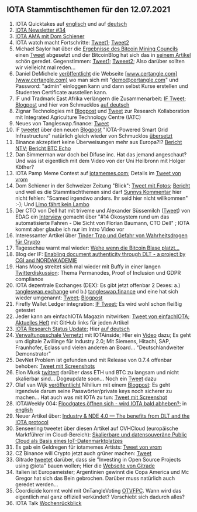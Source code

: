 ## IOTA Stammtischthemen für den 12.07.2021

1. IOTA Quicktakes auf [englisch](https://www.youtube.com/watch?v=gEbpcGpcRWI) und auf [deutsch](https://www.youtube.com/watch?v=wkHujcBFoDY)
2. [IOTA Newsletter #34](https://blog.iota.org/newsletter-34-orchestra-consortium-fetch-ai-iota-2-0-native-digital-assets-and-more/)
3. [IOTA AMA mit Dom Schiener](https://www.youtube.com/watch?v=wfS0WXqWShk)
4. IOTA watch macht Fortschritte: [Tweet1](https://twitter.com/SiliconDroid/status/1411515904530292739?s=20); [Tweet2](https://twitter.com/SiliconDroid/status/1412217841189900293?s=20)
5. Michael Saylor hat über die [Ergebnisse des Bitcoin Mining Councils](https://www.hope.com/content/dam/hope-assets/collateral/BMC-Q2-2021-materials.pdf) einen [Tweet](https://twitter.com/michael_saylor/status/1410698061224058888?s=20) abgesetzt und der BitcoinBlog hat sich das in [seinem Artikel](https://bitcoinblog.de/2021/07/06/bitcoin-mining-verbraucht-nur-01-prozent-der-globalen-energie-und-ist-zudem-ueberdurchschnittlich-sauber/) schön geredet. Gegenstimmen: [Tweet1](https://twitter.com/lawmaster/status/1410708201478164481); [Tweeet2](https://twitter.com/Vrom14286662/status/1412344725043093505?s=20); Also darüber sollten wir vielleicht mal reden...
6. Daniel DeMichele [veröffentlicht](https://twitter.com/carpclash/status/1412382297890906112?s=20) die Webseite [www.certangle.com](www.certangle.com) wo man sich mit "demo@certangle.com" und Password: "admin" einloggen kann und dann selbst Kurse erstellen und Studenten Certificate ausstellen kann.
7. IF und Tradmark East Afrika verlängern die Zusammenarbeit: [IF Tweet](https://twitter.com/iota/status/1412426662776614929?s=20); [Blogpost](https://blog.iota.org/trademark-east-africa-and-iota-paperless-trade-with-the-tangle-aims-to-become-a-standard-in-2022/) und hier von Schmucklos [auf deutsch](https://iota-einsteiger-guide.de/Trademark-East-Africa-IOTA-papierloser-handel-wird-standard.html)
8. Zignar Technologies mit [Blogpost](https://blog.zignar.tech/research-collaboration-agreement-196051f3c3e6) und [Tweet](https://twitter.com/zignartech/status/1412494695826038784?s=20) zur Research Kollaboration mit Integrated Agriculture Technology Centre (IATC) 
9. Neues von Tangleswap.finance: [Tweet](https://twitter.com/TangleSwapDeFi/status/1412499282654121987?s=19)
10. IF [tweetet](https://twitter.com/iota/status/1412501705871216641?s=20) über den neuen [Blogpost](https://blog.iota.org/iota-powered-smart-grid-infrastructure/) "IOTA-Powered Smart Grid Infrastructure" natürlich gleich wieder von Schmucklos [übersetzt](https://iota-einsteiger-guide.de/smart-grid-infrastruktur.html)
11. Binance akzeptiert keine Überweisungen mehr aus Europa?!? [Bericht NTV](https://www.n-tv.de/wirtschaft/der_boersen_tag/Kryptoboerse-Binance-geht-s-an-den-Kragen-SEPA-Zahlungen-ausgesetzt-article22666480.html); [Bericht BTC Echo](https://www.btc-echo.de/news/schock-bei-binance-bitcoin-boerse-nimmt-keine-euro-einlagen-mehr-an-121937/)
12. Dan Simmerman war doch bei Difuse inc. Hat das jemand angeschaut? Und was ist eigentlich mit dem Video von der Uni Heilbronn mit Holger Köther? 
13. IOTA Pamp Meme Contest auf [iotamemes.com](https://iotamemes.com); Details im [Tweet von vrom](https://twitter.com/Vrom14286662/status/1412729256547962884?s=20)
14. Dom Schiener in der Schweizer Zeitung "Blick": [Tweet mit Fotos](https://twitter.com/Vrom14286662/status/1412998451311353858?s=20); [Bericht](https://www.blick.ch/wirtschaft/dominik-schiener-25-bringt-die-oeko-kryptowaehrung-iota-in-die-schweiz-er-hat-millionen-aber-kein-autobillett-id16660024.html) und weil es die Stammtischthemen sind darf [Sunnys Kommentar](https://twitter.com/sunnydecree/status/1413033630696448002?s=20) hier nicht fehlen: "Scamed irgendwo anders. Ihr seid hier nicht willkommen" :-); Und [Limo fährt kein Lambo](https://twitter.com/42_paradox/status/1413167003943247880?s=20)
15. Der CTO von Dell hat mit triveme und Alexander Süssemilch ([Tweet](https://twitter.com/asuessemilch/status/1412818708301418496?s=20)) von EDAG ein [Interview](https://www.youtube.com/watch?v=jDVC79hteiY)  gemacht über "#14 Ökosystem rund um das automatisierte Fahren - Die Sicht von Florian Baumann, CTO Dell" ; IOTA kommt aber glaube ich nur im Intro Video vor
16. Interessanter Artikel über [Tinder Trap und Gefahr von Wahrheitsdrogen für Crypto](https://blog.keys.casa/casa-client-case-study-the-tinder-trap/)
17. Tagesschau warnt mal wieder: [Wehe wenn die Bitcoin Blase platzt...](https://www.tagesschau.de/wirtschaft/finanzen/bitcoin-ether-krypto-waehrung-blase-crash-101.html)
18. Blog der IF: [Enabling document authenticity through DLT - a project by CGI and NORDAKADEMIE](https://blog.iota.org/enabling-document-authenticity-through-dlt-a-project-by-cgi-and-nordakademie/amp/?__twitter_impression=true)
19. Hans Moog streitet sich mal wieder mit Buffy in einer langen [Twitterdiskussion](https://twitter.com/hus_qy/status/1412834983425814536?s=20): Thema Permanodes, Proof of Inclusion und GDPR compliance
20. IOTA dezentrale Exchanges (DEX): Es gibt jetzt offenbar 2 Dexes: a.) [tangleswap.exchange](https://tangleswap.exchange/#/) und b.) [tangleswap.finance](https://tangleswap.finance/) und eine hat sich wieder umgenannt: [Tweet](https://twitter.com/TangleSeaDeFi/status/1414285710320881668?s=20); [Blogpost](https://t.co/t2P8MlI837?amp=1)
21. Firefly Wallet Ledger integration: [IF Tweet](https://twitter.com/iota/status/1413133475578671109?s=20); Es wird wohl schon fleißig getestet
22. Jeder kann am einfachIOTA Magazin mitwirken: [Tweet von einfachIOTA](https://twitter.com/einfachIOTA/status/1413133576988553217?s=20); [Aktuelles Heft](https://iota-magazines.github.io/eiMag-4/magazines/de/introduction.html) mit GitHub links für jeden Artikel
23. [IOTA Research Status Update](https://blog.iota.org/iota-research-status-update-july-2021/); Hier [auf deutsch](https://iota-kurs.de/iota-forschungsstatus-update-juli-2021/)
24. [Verwaltungsschale Vernetzt](https://vwsvernetzt.de/) mit IOTAinside; HIer ein [Video](https://www.youtube.com/watch?v=rwcsa8489RY&t=1s) dazu; Es geht um digitale Zwillinge für Industry 2.0; Mit Siemens, Hitachi, SAP, Fraunhofer, Eclass und vielen anderen an Board... "Deutschlandweiter Demonstrator"
25. DevNet Problem ist gefunden und mit Release von 0.7.4 offenbar behoben: [Tweet mit Screenshots](https://twitter.com/Vrom14286662/status/1413126710409629699?s=20)
26. Elon Musk [twittert](https://twitter.com/elonmusk/status/1413396249546563586?s=20) darüber dass ETH und BTC zu langsam und nicht skalierbar sind... Dogeupdate soon... Noch ein [Tweet](https://twitter.com/elonmusk/status/1413648245763477507?s=20) dazu
27. Olaf van Wijk [veröffentlicht](https://twitter.com/ovanwijk/status/1413216971127066626?s=20) Nihilium mit einem [Blogpost](https://medium.com/coinmonks/introducing-nihilium-752227497a45): Es geht irgendwie darum seine Passwörter/private keys noch sicherer zu machen... Hat auch was mit IOTA zu tun: [Tweet mit Screenshot](https://twitter.com/Vrom14286662/status/1413481543687880704?s=20)
28. IOTAWeekly 004: [Floodgates öffnen sich - wird IOTA bald abheben?](https://www.youtube.com/watch?v=i66BM4T-GgU); in [english](https://www.youtube.com/watch?v=HFDSRSivqmo)
29. Neuer Artikel über: [Industry & NDE 4.0 — The benefits from DLT and the IOTA protocol](https://chrissgq.medium.com/industry-nde-4-0-the-benefits-from-dlt-and-the-iota-protocol-6889b897ec0a)
30. Senseering tweetet über diesen Artikel auf OVHCloud (europäische Marktführer im Cloud-Bereich): [Skalierbare und datensouveräne Public Cloud als Basis eines IoT-Datenmarktplatzes](https://www.ovhcloud.com/de/case-studies/senseering/)
31. Es gab ein Geldregen für iotamemes Artists: [Tweet von vrom](https://twitter.com/Vrom14286662/status/1414473803707596801?s=20)
32. CZ Binance will Crypto jetzt auch grüner machen: [Tweet](https://twitter.com/cz_binance/status/1414399000258617345?s=20)
33. Gitrade [tweetet](https://twitter.com/gitrade1/status/1414222580320456706?s=20) darüber, dass sie "Investing in Open Source Projects using @iota" bauen wollen; Hier die [Webseite von Gitrade](https://my-environment.outsystemscloud.com/Gitrade/)
34. Italien ist Europameister; Argentinien gewinnt die Copa America und Mc Gregor hat sich das Bein gebrochen. Darüber muss natürlich auch geredet werden...
35. Coordicide kommt wohl mit OnTangleVoting [OTVFPC](https://iota.cafe/t/on-tangle-voting-with-fpcs/1218). Wann wird das eigentlich mal ganz offiziell verkündet? Verschiebt sich dadurch alles?
36. IOTA Talk [Wochenrückblick](https://www.iota-talk.com/index.php?article-amp/100-wochenr%C3%BCckblick-vom-5-bis-10-juli-2021/&article%2F100-wochenr%C3%BCckblick-vom-5-bis-10-juli-2021%2F=&__twitter_impression=true)

